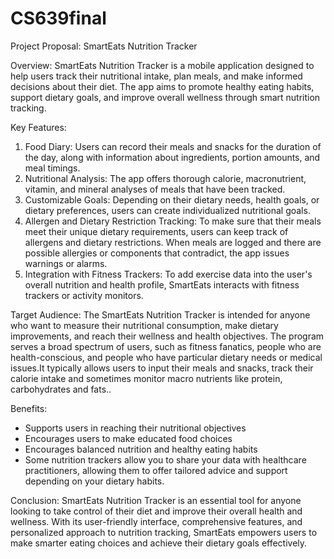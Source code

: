 # CS639final

Project Proposal: SmartEats Nutrition Tracker

Overview:
SmartEats Nutrition Tracker is a mobile application designed to help users track their nutritional intake, plan meals, and make informed decisions about their diet. The app aims to promote healthy eating habits, support dietary goals, and improve overall wellness through smart nutrition tracking.

Key Features:

1.	Food Diary: Users can record their meals and snacks for the duration of the day, along with information about ingredients, portion amounts, and meal timings.
2.	Nutritional Analysis: The app offers thorough calorie, macronutrient, vitamin, and mineral analyses of meals that have been tracked.
3.	Customizable Goals: Depending on their dietary needs, health goals, or dietary preferences, users can create individualized nutritional goals.
4.	Allergen and Dietary Restriction Tracking: To make sure that their meals meet their unique dietary requirements, users can keep track of allergens and dietary restrictions. When meals are logged and there are possible allergies or components that contradict, the app issues warnings or alarms.
5.	Integration with Fitness Trackers: To add exercise data into the user's overall nutrition and health profile, SmartEats interacts with fitness trackers or activity monitors.

Target Audience:
The SmartEats Nutrition Tracker is intended for anyone who want to measure their nutritional consumption, make dietary improvements, and reach their wellness and health objectives. The program serves a broad spectrum of users, such as fitness fanatics, people who are health-conscious, and people who have particular dietary needs or medical issues.It typically allows users to input their meals and snacks, track their calorie intake and sometimes monitor macro nutrients like protein, carbohydrates and fats..


Benefits: 
- Supports users in reaching their nutritional objectives 
- Encourages users to make educated food choices 
- Encourages balanced nutrition and healthy eating habits
- Some nutrition trackers allow you to share your data with healthcare practitioners, allowing them to offer tailored advice and support depending on your dietary habits.

Conclusion:
SmartEats Nutrition Tracker is an essential tool for anyone looking to take control of their diet and improve their overall health and wellness. With its user-friendly interface, comprehensive features, and personalized approach to nutrition tracking, SmartEats empowers users to make smarter eating choices and achieve their dietary goals effectively.
